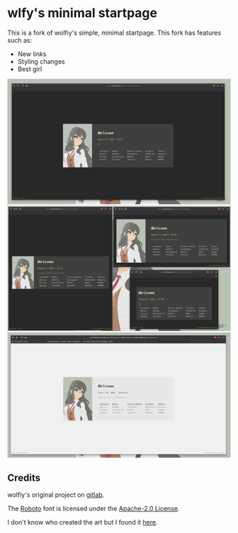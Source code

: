 # wlfy's minimal startpage
This is a fork of wolfiy's simple, minimal startpage. This fork has features such as:
- New links 
- Styling changes
- Best girl

![Fullscreen view](assets/img/fs.png) ![Responsive view](assets/img/responsive.png)
![Light theme](assets/img/light.png)

## Credits
wolfiy's original project on [gitlab](https://gitlab.com/wolfiy/wlfys-minimal-startpage).

The [Roboto](https://github.com/googlefonts/roboto) font is licensed under the [Apache-2.0 License](license/Apache-2.0.txt).

I don't know who created the art but I found it [here](https://wall.alphacoders.com/big.php?i=644961).
